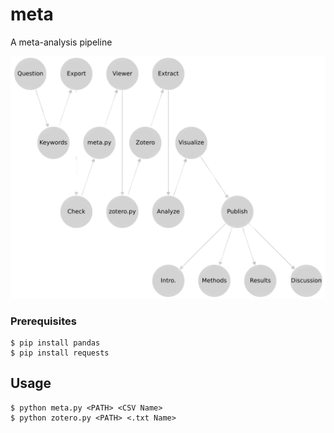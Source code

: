 # meta
A meta-analysis pipeline
<p>
  <img src="./pipe.png" alt="pipeline" width="600">
</p>

### Prerequisites

```
$ pip install pandas
$ pip install requests
```


## Usage

```
$ python meta.py <PATH> <CSV Name>
$ python zotero.py <PATH> <.txt Name>
```

